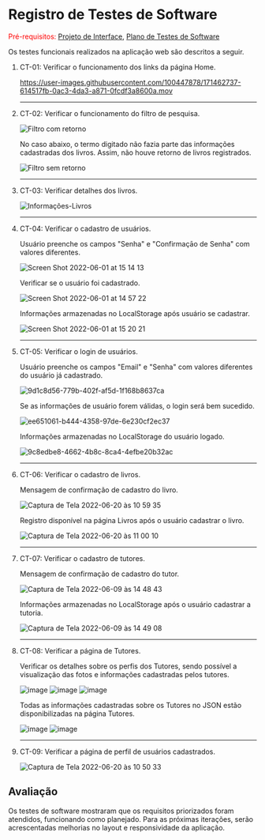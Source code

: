 # Registro de Testes de Software

<span style="color:red">Pré-requisitos: <a href="https://github.com/ICEI-PUC-Minas-PMV-ADS/pmv-ads-2022-1-e1-proj-web-t3-vida-de-estudante/blob/main/docs/04-Projeto%20de%20Interface.md"> Projeto de Interface</a></span>, <a href="https://github.com/ICEI-PUC-Minas-PMV-ADS/pmv-ads-2022-1-e1-proj-web-t3-vida-de-estudante/blob/main/docs/08-Plano%20de%20Testes%20de%20Software.md"> Plano de Testes de Software</a>

Os testes funcionais realizados na aplicação web são descritos a seguir.

<ol>
  <li> CT-01: Verificar o funcionamento dos links da página Home.
    
https://user-images.githubusercontent.com/100447878/171462737-614517fb-0ac3-4da3-a871-0fcdf3a8600a.mov

  </li>
  <hr>
  
  <li> CT-02: Verificar o funcionamento do filtro de pesquisa.
    
![Filtro com retorno](https://user-images.githubusercontent.com/100447878/171465039-94bfaaac-242c-4e5f-a573-039c42cf544f.png)
  <br>
  <p> No caso abaixo, o termo digitado não fazia parte das informações cadastradas dos livros. Assim, não houve retorno de livros registrados.</p>
    
![Filtro sem retorno](https://user-images.githubusercontent.com/100447878/171465662-3ff5786a-4e30-450f-85e1-776e46892516.png)

  </li>
  <hr>
  
  <li> CT-03: Verificar detalhes dos livros.
      
![Informações-Livros](https://user-images.githubusercontent.com/100447878/171466782-1cab428c-ae84-4000-af0f-f4a328d06055.png)

  </li>
  <hr>
  
  <li> CT-04: Verificar o cadastro de usuários.
   
   <p>Usuário preenche os campos "Senha" e "Confirmaçāo de Senha" com valores diferentes.</p>
      
  ![Screen Shot 2022-06-01 at 15 14 13](https://user-images.githubusercontent.com/81182674/171474105-64632f30-5457-4366-852d-68145a28b2b3.png)
    
  </li>
  
  <p>Verificar se o usuário foi cadastrado.</p>
    
 ![Screen Shot 2022-06-01 at 14 57 22](https://user-images.githubusercontent.com/81182674/171472447-009af414-aaa4-45fb-abb8-e76a23430875.png)
    
  <p> Informações armazenadas no LocalStorage após usuário se cadastrar.</p>
    
  ![Screen Shot 2022-06-01 at 15 20 21](https://user-images.githubusercontent.com/81182674/171475137-83469b08-7778-4391-a725-ad4b3b3d2a77.png)
  
  </li>
  <hr>
  
  <li> CT-05: Verificar o login de usuários.
  
   <p>Usuário preenche os campos "Email" e "Senha" com valores diferentes do usuário já cadastrado.</p>
  
  ![9d1c8d56-779b-402f-af5d-1f168b8637ca](https://user-images.githubusercontent.com/98122346/172923521-ee129d66-3442-4500-be97-874dc64fc25c.jpg)

  <p>Se as informações de usuário forem válidas, o login será bem sucedido.</p>
  
  ![ee651061-b444-4358-97de-6e230cf2ec37](https://user-images.githubusercontent.com/98122346/172923744-b765583f-7ff0-43ba-ae51-f6dfe334356b.jpg)

  <p> Informações armazenadas no LocalStorage do usuário logado.</p>
  
  ![9c8edbe8-4662-4b8c-8ca4-4efbe20b32ac](https://user-images.githubusercontent.com/98122346/172924023-13286489-ba43-4b73-b48f-0e7dafbfb0d1.jpg)

  </li>
  <hr>
  
  <li> CT-06: Verificar o cadastro de livros.
  <p> Mensagem de confirmação de cadastro do livro.</p>
  
![Captura de Tela 2022-06-20 às 10 59 35](https://user-images.githubusercontent.com/100447878/174618714-d412521c-efd1-4478-b332-d665cb4819b3.png)

  <p> Registro disponível na página Livros após o usuário cadastrar o livro.</p>
  
 ![Captura de Tela 2022-06-20 às 11 00 10](https://user-images.githubusercontent.com/100447878/174618763-01d57f74-5d63-4426-aa27-b80460ab4eb7.png)


  </li>
  <hr>
  
  <li> CT-07: Verificar o cadastro de tutores.
  <p> Mensagem de confirmação de cadastro do tutor.</p>
  
  ![Captura de Tela 2022-06-09 às 14 48 43](https://user-images.githubusercontent.com/100447878/172912425-b499f7ed-3e6e-4cff-80ea-ace11d33b95c.png)
  
  <p> Informações armazenadas no LocalStorage após o usuário cadastrar a tutoria.</p>
  
  ![Captura de Tela 2022-06-09 às 14 49 08](https://user-images.githubusercontent.com/100447878/172912536-197b5ce3-abad-4072-a447-12532cf6e4ff.png)

  </li>
  <hr>
  
  <li> CT-08: Verificar a página de Tutores.
  <p> Verificar os detalhes sobre os perfis dos Tutores, sendo possível a visualização das fotos e informações cadastradas pelos tutores.</p>
    
  ![image](https://user-images.githubusercontent.com/101907319/173162583-3037c787-0176-4356-ae16-6445c9277945.png)
  ![image](https://user-images.githubusercontent.com/101907319/173162657-ec1a7a05-b5da-432a-97b4-70d62c9a373c.png)
  ![image](https://user-images.githubusercontent.com/101907319/173162676-407aad3a-238e-40b0-a697-27eaab3fe34e.png)
  
<p> Todas as informações cadastradas sobre os Tutores no JSON estão disponibilizadas na página Tutores.</p> 
    
  ![image](https://user-images.githubusercontent.com/101907319/173163057-35d64509-1e79-49bf-aebb-9539292b2d36.png)
  ![image](https://user-images.githubusercontent.com/101907319/173163099-cad9cba6-0a17-4463-8c2b-14a91d0e2a23.png)

  </li>
  <hr>
  
  <li> CT-09: Verificar a página de perfil de usuários cadastrados.
  
![Captura de Tela 2022-06-20 às 10 50 33](https://user-images.githubusercontent.com/100447878/174616506-d93f95de-3bd7-44f2-9323-d8bf0b3b4b2b.png)


  </li>
  
  </ol>
    

## Avaliação

Os testes de software mostraram que os requisitos priorizados foram atendidos, funcionando como planejado. Para as próximas iterações, serão acrescentadas melhorias no layout e responsividade da aplicação.
